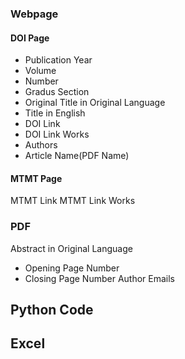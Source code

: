 ### Webpage

#### DOI Page
- Publication Year
- Volume
- Number
- Gradus Section
- Original Title in Original Language
- Title in English
- DOI Link
- DOI Link Works
- Authors
- Article Name(PDF Name)

#### MTMT Page
MTMT Link
MTMT Link Works

### PDF
Abstract in Original Language
- Opening Page Number
- Closing Page Number
Author Emails

## Python Code

## Excel



